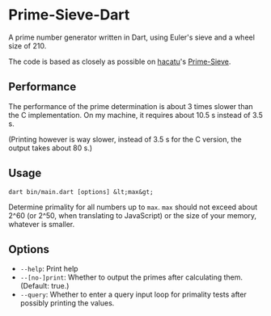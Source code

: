 # Prime-Sieve-Dart

A prime number generator written in Dart, using Euler's sieve and a wheel size of 210.

The code is based as closely as possible on
[hacatu](https://github.com/hacatu)'s
[Prime-Sieve](https://github.com/hacatu/Prime-Sieve).

## Performance

The performance of the prime determination is about 3 times slower than the C implementation. On my machine, it requires about 10.5 s instead of 3.5 s.

(Printing however is way slower, instead of 3.5 s for the C version, the output takes about 80 s.)

## Usage
`dart bin/main.dart [options] &lt;max&gt;`

Determine primality for all numbers up to `max`. `max` should not exceed
about 2^60 (or 2^50, when translating to JavaScript) or the size of your
memory, whatever is smaller.

## Options
* `--help`: Print help
* `--[no-]print`: Whether to output the primes after calculating them.
  (Default: true.)
* `--query`: Whether to enter a query input loop for primality tests after
  possibly printing the values.
